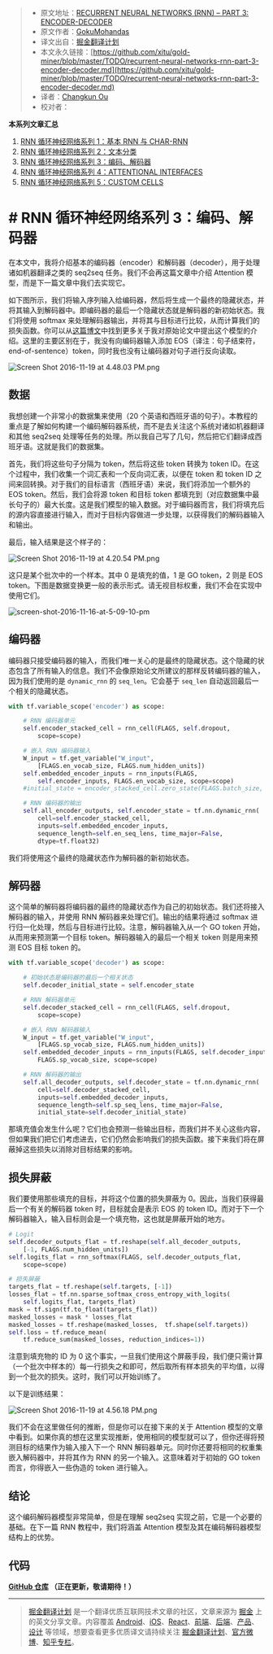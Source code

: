 
> * 原文地址：[RECURRENT NEURAL NETWORKS (RNN) – PART 3: ENCODER-DECODER](https://theneuralperspective.com/2016/11/20/recurrent-neural-networks-rnn-part-3-encoder-decoder/)
> * 原文作者：[GokuMohandas](https://twitter.com/GokuMohandas)
> * 译文出自：[掘金翻译计划](https://github.com/xitu/gold-miner)
> * 本文永久链接：[https://github.com/xitu/gold-miner/blob/master/TODO/recurrent-neural-networks-rnn-part-3-encoder-decoder.md](https://github.com/xitu/gold-miner/blob/master/TODO/recurrent-neural-networks-rnn-part-3-encoder-decoder.md)
> * 译者：[Changkun Ou](https://github.com/changkun)
> * 校对者：

**本系列文章汇总**

1. [RNN 循环神经网络系列 1：基本 RNN 与 CHAR-RNN](https://github.com/xitu/gold-miner/blob/master/TODO/recurrent-neural-networks-rnn-part-1-basic-rnn-char-rnn.md)
2. [RNN 循环神经网络系列 2：文本分类](https://github.com/xitu/gold-miner/blob/master/TODO/recurrent-neural-networks-rnn-part-2-text-classification.md)
3. [RNN 循环神经网络系列 3：编码、解码器](https://github.com/xitu/gold-miner/blob/master/TODO/recurrent-neural-networks-rnn-part-3-encoder-decoder.md)
4. [RNN 循环神经网络系列 4：ATTENTIONAL INTERFACES](https://github.com/xitu/gold-miner/blob/master/TODO/recurrent-neural-network-rnn-part-4-attentional-interfaces.md)
5. [RNN 循环神经网络系列 5：CUSTOM CELLS](https://github.com/xitu/gold-miner/blob/master/TODO/recurrent-neural-network-rnn-part-5-custom-cells.md)

# # RNN 循环神经网络系列 3：编码、解码器

在本文中，我将介绍基本的编码器（encoder）和解码器（decoder），用于处理诸如机器翻译之类的 seq2seq 任务。我们不会再这篇文章中介绍 Attention 模型，而是下一篇文章中我们去实现它。

如下图所示，我们将输入序列输入给编码器，然后将生成一个最终的隐藏状态，并将其输入到解码器中。即编码器的最后一个隐藏状态就是解码器的新初始状态。我们将使用 softmax 来处理解码器输出，并将其与目标进行比较，从而计算我们的损失函数。你可以从[这篇博文](https://theneuralperspective.com/2016/10/02/sequence-to-sequence-learning-with-neural-network/)中找到更多关于我对原始论文中提出这个模型的介绍。这里的主要区别在于，我没有向编码器输入添加 EOS（译注：句子结束符，end-of-sentence）token，同时我也没有让编码器对句子进行反向读取。

![Screen Shot 2016-11-19 at 4.48.03 PM.png](https://theneuralperspective.files.wordpress.com/2016/11/screen-shot-2016-11-19-at-4-48-03-pm.png?w=620)

## 数据

我想创建一个非常小的数据集来使用（20 个英语和西班牙语的句子）。本教程的重点是了解如何构建一个编码解码器系统，而不是去关注这个系统对诸如机器翻译和其他 seq2seq 处理等任务的处理。所以我自己写了几句，然后把它们翻译成西班牙语。这就是我们的数据集。

首先，我们将这些句子分隔为 token，然后将这些 token 转换为 token ID。在这个过程中，我们收集一个词汇表和一个反向词汇表，以便在 token 和 token ID 之间来回转换。对于我们的目标语言（西班牙语）来说，我们将添加一个额外的 EOS token。然后，我们会将源 token 和目标 token 都填充到（对应数据集中最长句子的）最大长度。这是我们模型的输入数据。对于编码器而言，我们将填充后的源内容直接进行输入，而对于目标内容做进一步处理，以获得我们的解码器输入和输出。

最后，输入结果是这个样子的：

![Screen Shot 2016-11-19 at 4.20.54 PM.png](https://theneuralperspective.files.wordpress.com/2016/11/screen-shot-2016-11-19-at-4-20-54-pm.png?w=620)

这只是某个批次中的一个样本。其中 0 是填充的值，1 是 GO token，2 则是 EOS token。下图是数据变换更一般的表示形式。请无视目标权重，我们不会在实现中使用它们。

![screen-shot-2016-11-16-at-5-09-10-pm](https://theneuralperspective.files.wordpress.com/2016/10/screen-shot-2016-11-16-at-5-09-10-pm.png?w=620)

## 编码器

编码器只接受编码器的输入，而我们唯一关心的是最终的隐藏状态。这个隐藏的状态包含了所有输入的信息。我们不会像原始论文所建议的那样反转编码器的输入，因为我们使用的是 `dynamic_rnn` 的 `seq_len`。它会基于 `seq_len` 自动返回最后一个相关的隐藏状态。

```python
with tf.variable_scope('encoder') as scope:

    # RNN 编码器单元
    self.encoder_stacked_cell = rnn_cell(FLAGS, self.dropout,
        scope=scope)

    # 嵌入 RNN 编码器输入
    W_input = tf.get_variable("W_input",
        [FLAGS.en_vocab_size, FLAGS.num_hidden_units])
    self.embedded_encoder_inputs = rnn_inputs(FLAGS,
        self.encoder_inputs, FLAGS.en_vocab_size, scope=scope)
    #initial_state = encoder_stacked_cell.zero_state(FLAGS.batch_size, tf.float32)

    # RNN 编码器的输出
    self.all_encoder_outputs, self.encoder_state = tf.nn.dynamic_rnn(
        cell=self.encoder_stacked_cell,
        inputs=self.embedded_encoder_inputs,
        sequence_length=self.en_seq_lens, time_major=False,
        dtype=tf.float32)
```

我们将使用这个最终的隐藏状态作为解码器的新初始状态。

## 解码器

这个简单的解码器将编码器的最终的隐藏状态作为自己的初始状态。我们还将接入解码器的输入，并使用 RNN 解码器来处理它们。输出的结果将通过 softmax 进行归一化处理，然后与目标进行比较。注意，解码器输入从一个 GO token 开始，从而用来预测第一个目标 token。解码器输入的最后一个相关 token 则是用来预测 EOS 目标 token 的。

```python
with tf.variable_scope('decoder') as scope:

    # 初始状态是编码器的最后一个相关状态
    self.decoder_initial_state = self.encoder_state

    # RNN 解码器单元
    self.decoder_stacked_cell = rnn_cell(FLAGS, self.dropout,
        scope=scope)

    # 嵌入 RNN 解码器输入
    W_input = tf.get_variable("W_input",
        [FLAGS.sp_vocab_size, FLAGS.num_hidden_units])
    self.embedded_decoder_inputs = rnn_inputs(FLAGS, self.decoder_inputs,
        FLAGS.sp_vocab_size, scope=scope)

    # RNN 解码器的输出
    self.all_decoder_outputs, self.decoder_state = tf.nn.dynamic_rnn(
        cell=self.decoder_stacked_cell,
        inputs=self.embedded_decoder_inputs,
        sequence_length=self.sp_seq_lens, time_major=False,
        initial_state=self.decoder_initial_state)
```

那填充值会发生什么呢？它们也会预测一些输出目标，而我们并不关心这些内容，但如果我们把它们考虑进去，它们仍然会影响我们的损失函数。接下来我们将在屏蔽掉这些损失以消除对目标结果的影响。

## 损失屏蔽

我们要使用那些填充的目标，并将这个位置的损失屏蔽为 0。因此，当我们获得最后一个有关的解码器 token 时，目标就会是表示 EOS 的 token ID。而对于下一个解码器输入，输入目标则会是一个填充物，这也就是屏蔽开始的地方。

```python
# Logit
self.decoder_outputs_flat = tf.reshape(self.all_decoder_outputs,
    [-1, FLAGS.num_hidden_units])
self.logits_flat = rnn_softmax(FLAGS, self.decoder_outputs_flat,
    scope=scope)

# 损失屏蔽
targets_flat = tf.reshape(self.targets, [-1])
losses_flat = tf.nn.sparse_softmax_cross_entropy_with_logits(
    self.logits_flat, targets_flat)
mask = tf.sign(tf.to_float(targets_flat))
masked_losses = mask * losses_flat
masked_losses = tf.reshape(masked_losses,  tf.shape(self.targets))
self.loss = tf.reduce_mean(
    tf.reduce_sum(masked_losses, reduction_indices=1))
```

注意到填充物的 ID 为 0 这个事实，一旦我们使用这个屏蔽手段，我们便只需计算（一个批次中样本的）每一行损失之和即可，然后取所有样本损失的平均值，以得到一个批次的损失。这时，我们可以开始训练了。

以下是训练结果：

![Screen Shot 2016-11-19 at 4.56.18 PM.png](https://theneuralperspective.files.wordpress.com/2016/11/screen-shot-2016-11-19-at-4-56-18-pm.png?w=620)

我们不会在这里做任何的推断，但是你可以在接下来的关于 Attention 模型的文章中看到。如果你真的想在这里实现推断，使用相同的模型就可以了，但你还得将预测目标的结果作为输入接入下一个 RNN 解码器单元。同时你还要将相同的权重集嵌入解码器中，并将其作为 RNN 的另一个输入。这意味着对于初始的 GO token 而言，你得嵌入一些伪造的 token 进行输入。

## 结论

这个编码解码器模型非常简单，但是在理解 seq2seq 实现之前，它是一个必要的基础。在下一篇 RNN 教程中，我们将涵盖 Attention 模型及其在编码解码器模型结构上的优势。

## **代码**

**[GitHub 仓库](https://github.com/ajarai/the-neural-perspective/tree/master/recurrent-neural-networks/char_rnn) （正在更新，敬请期待！）**

---

> [掘金翻译计划](https://github.com/xitu/gold-miner) 是一个翻译优质互联网技术文章的社区，文章来源为 [掘金](https://juejin.im) 上的英文分享文章。内容覆盖 [Android](https://github.com/xitu/gold-miner#android)、[iOS](https://github.com/xitu/gold-miner#ios)、[React](https://github.com/xitu/gold-miner#react)、[前端](https://github.com/xitu/gold-miner#前端)、[后端](https://github.com/xitu/gold-miner#后端)、[产品](https://github.com/xitu/gold-miner#产品)、[设计](https://github.com/xitu/gold-miner#设计) 等领域，想要查看更多优质译文请持续关注 [掘金翻译计划](https://github.com/xitu/gold-miner)、[官方微博](http://weibo.com/juejinfanyi)、[知乎专栏](https://zhuanlan.zhihu.com/juejinfanyi)。
